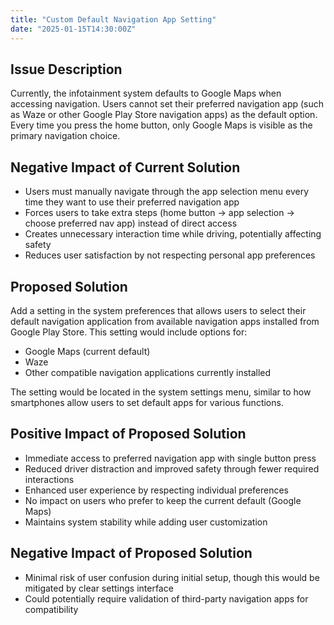 ```yaml
---
title: "Custom Default Navigation App Setting"
date: "2025-01-15T14:30:00Z"
---
```


## Issue Description

Currently, the infotainment system defaults to Google Maps when accessing navigation. Users cannot set their preferred navigation app (such as Waze or other Google Play Store navigation apps) as the default option. Every time you press the home button, only Google Maps is visible as the primary navigation choice.

## Negative Impact of Current Solution

- Users must manually navigate through the app selection menu every time they want to use their preferred navigation app
- Forces users to take extra steps (home button → app selection → choose preferred nav app) instead of direct access
- Creates unnecessary interaction time while driving, potentially affecting safety
- Reduces user satisfaction by not respecting personal app preferences

## Proposed Solution

Add a setting in the system preferences that allows users to select their default navigation application from available navigation apps installed from Google Play Store. This setting would include options for:

- Google Maps (current default)
- Waze
- Other compatible navigation applications currently installed

The setting would be located in the system settings menu, similar to how smartphones allow users to set default apps for various functions.

## Positive Impact of Proposed Solution

- Immediate access to preferred navigation app with single button press
- Reduced driver distraction and improved safety through fewer required interactions
- Enhanced user experience by respecting individual preferences
- No impact on users who prefer to keep the current default (Google Maps)
- Maintains system stability while adding user customization

## Negative Impact of Proposed Solution

- Minimal risk of user confusion during initial setup, though this would be mitigated by clear settings interface
- Could potentially require validation of third-party navigation apps for compatibility
